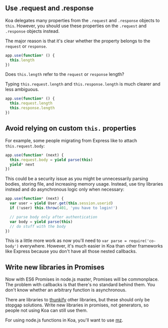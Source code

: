 
## Use .request and .response

Koa delegates many properties from the `.request` and `.response` objects to `this`.
However, you should use these properties on the `.request` and `.response` objects instead.

The major reason is that it's clear whether the property belongs to the `request` or `response`.

```js
app.use(function* () {
  this.length
})
```

Does `this.length` refer to the `request` or `response` length?

Typing `this.request.length` and `this.response.length` is much clearer and less ambiguous.

```js
app.use(function* () {
  this.request.length
  this.response.length
})
```

## Avoid relying on custom `this.` properties

For example,
some people migrating from Express like to attach `this.request.body`:

```js
app.use(function* (next) {
  this.request.body = yield parse(this)
  yield* next
})
```

This could be a security issue as you might be unnecessarily parsing bodies, storing file, and increasing memory usage.
Instead, use tiny libraries instead and do asynchronous logic only when necessary:

```js
app.use(function* (next) {
  var user = yield User.get(this.session.userid)
  if (!user) this.throw(401, 'you have to login!')

  // parse body only after authentication
  var body = yield parse(this)
  // do stuff with the body
})
```

This is a little more work as now you'll need to `var parse = require('co-body')` everywhere.
However, it's much easier in Koa than other frameworks like Express because you don't have all those nested callbacks.

## Write new libraries in Promises

Now with ES6 Promises in node.js master,
Promises will be commonplace.
The problem with callbacks is that there's no standard behind them.
You don't know whether an arbitrary function is asynchronous.

There are libraries to [thunkify](https://github.com/visionmedia/node-thunkify) other libraries,
but these should only be stopgap solutions.
Write new libraries in promises, not generators, so people not using Koa can still use them.

For using node.js functions in Koa, you'll want to use [mz](https://github.com/normalize/mz).
